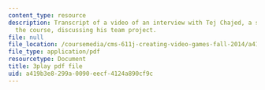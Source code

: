 ```yaml
---
content_type: resource
description: Transcript of a video of an interview with Tej Chajed, a student from
  the course, discussing his team project.
file: null
file_location: /coursemedia/cms-611j-creating-video-games-fall-2014/a419b3e8299a0090eecf4124a890cf9c_bgMZSJ2rfNc.pdf
file_type: application/pdf
resourcetype: Document
title: 3play pdf file
uid: a419b3e8-299a-0090-eecf-4124a890cf9c
---
```

